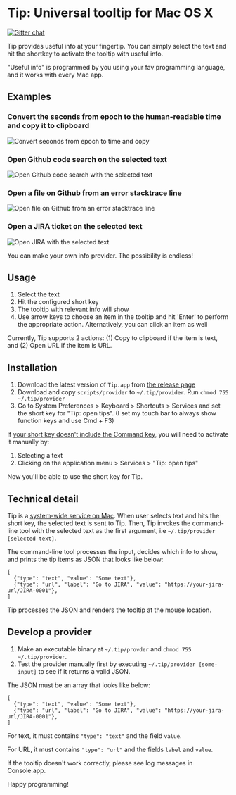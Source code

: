 Tip: Universal tooltip for Mac OS X
===================================================

[![Gitter chat](https://badges.gitter.im/gitterHQ/gitter.png)](https://gitter.im/tanin-tip/community#)

Tip provides useful info at your fingertip. You can simply select the text and hit the shortkey to activate the tooltip with useful info.

"Useful info" is programmed by you using your fav programming language, and it works with every Mac app.

Examples
---------

### Convert the seconds from epoch to the human-readable time and copy it to clipboard

![Convert seconds from epoch to time and copy](https://media.giphy.com/media/f952ZuRG9kqCoxGt8v/giphy.gif)

### Open Github code search on the selected text

![Open Github code search with the selected text](https://media.giphy.com/media/cjif6axsDr7tEaP0EF/giphy.gif)

### Open a file on Github from an error stacktrace line

![Open file on Github from an error stacktrace line](https://media.giphy.com/media/JSYWptFElQmDJOXzXO/giphy.gif)

### Open a JIRA ticket on the selected text

![Open JIRA with the selected text](https://media.giphy.com/media/H48pYa5PddvEY9MGP6/giphy.gif)

You can make your own info provider. The possibility is endless!

Usage
------

1. Select the text
2. Hit the configured short key
3. The tooltip with relevant info will show
4. Use arrow keys to choose an item in the tooltip and hit 'Enter' to perform the appropriate action. Alternatively, you can click an item as well

Currently, Tip supports 2 actions: (1) Copy to clipboard if the item is text, and (2) Open URL if the item is URL.


Installation
-------------

1. Download the latest version of `Tip.app` from [the release page](https://github.com/tanin47/tip/releases)
2. Download and copy `scripts/provider` to `~/.tip/provider`. Run `chmod 755 ~/.tip/provider`
3. Go to System Preferences > Keyboard > Shortcuts > Services and set the short key for "Tip: open tips". (I set my touch bar to always show function keys and use Cmd + F3)

If [your short key doesn't include the Command key](https://apple.stackexchange.com/questions/260683/keyboard-shortcut-for-service-only-works-after-i-manually-run-the-service), you will need to activate it manually by:

1. Selecting a text
2. Clicking on the application menu > Services > "Tip: open tips"

Now you'll be able to use the short key for Tip.


Technical detail
-----------------

Tip is a [system-wide service on Mac](https://developer.apple.com/design/human-interface-guidelines/macos/extensions/services/). When user selects text and hits the short key, the selected text is sent to Tip. Then, Tip invokes the command-line tool with the selected text as the first argument, i.e `~/.tip/provider [selected-text]`.

The command-line tool processes the input, decides which info to show, and prints the tip items as JSON that looks like below:

```
[
  {"type": "text", "value": "Some text"},
  {"type": "url", "label": "Go to JIRA", "value": "https://your-jira-url/JIRA-0001"},
]
```

Tip processes the JSON and renders the tooltip at the mouse location.


Develop a provider
-------------------

1. Make an executable binary at `~/.tip/provder` and `chmod 755 ~/.tip/provider`.
2. Test the provider manually first by executing `~/.tip/provider [some-input]` to see if it returns a valid JSON.

The JSON must be an array that looks like below:

```
[
  {"type": "text", "value": "Some text"},
  {"type": "url", "label": "Go to JIRA", "value": "https://your-jira-url/JIRA-0001"},
]
```

For text, it must contains `"type": "text"` and the field `value`.

For URL, it must contains `"type": "url"` and the fields `label` and `value`.

If the tooltip doesn't work correctly, please see log messages in Console.app.

Happy programming!


